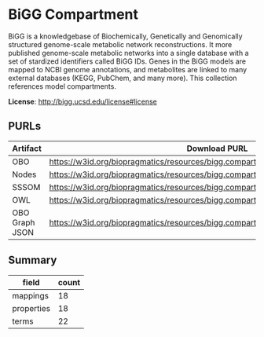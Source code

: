 # BiGG Compartment

BiGG is a knowledgebase of Biochemically, Genetically and Genomically structured genome-scale metabolic network reconstructions. It more published genome-scale metabolic networks into a single database with a set of stardized identifiers called BiGG IDs. Genes in the BiGG models are mapped to NCBI genome annotations, and metabolites are linked to many external databases (KEGG, PubChem, and many more). This collection references model compartments.

**License**: http://bigg.ucsd.edu/license#license

## PURLs

| Artifact       | Download PURL                                                                        | Latest Versioned Download PURL                                                             |
|----------------|--------------------------------------------------------------------------------------|--------------------------------------------------------------------------------------------|
| OBO            | https://w3id.org/biopragmatics/resources/bigg.compartment/bigg.compartment.obo       | https://w3id.org/biopragmatics/resources/bigg.compartment/1.6.0/bigg.compartment.obo       |
| Nodes          | https://w3id.org/biopragmatics/resources/bigg.compartment/bigg.compartment.tsv       | https://w3id.org/biopragmatics/resources/bigg.compartment/1.6.0/bigg.compartment.tsv       |
| SSSOM          | https://w3id.org/biopragmatics/resources/bigg.compartment/bigg.compartment.sssom.tsv | https://w3id.org/biopragmatics/resources/bigg.compartment/1.6.0/bigg.compartment.sssom.tsv |
| OWL            | https://w3id.org/biopragmatics/resources/bigg.compartment/bigg.compartment.owl       | https://w3id.org/biopragmatics/resources/bigg.compartment/1.6.0/bigg.compartment.owl       |
| OBO Graph JSON | https://w3id.org/biopragmatics/resources/bigg.compartment/bigg.compartment.json      | https://w3id.org/biopragmatics/resources/bigg.compartment/1.6.0/bigg.compartment.json      |

## Summary

| field      |   count |
|------------|---------|
| mappings   |      18 |
| properties |      18 |
| terms      |      22 |
